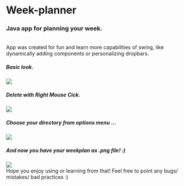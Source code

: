 # Week-planner
<h3>Java app for planning your week.</h3>
<br/>
App was created for fun and learn more capabilities of swing, like dynamically adding components or personalizing dropbars. 
<br/>
<h5>Basic look.</h5>
<img src="https://cloud.githubusercontent.com/assets/16964924/21594493/7ea48534-d123-11e6-9621-af3216bf2c2f.png">

<h5>Delete with Right Mouse Cick. </h5>
<img src="https://cloud.githubusercontent.com/assets/16964924/21594494/7ebe5ae0-d123-11e6-9fae-c644f9a127b8.png">

<h5>Choose your directory from options menu ...</h5>
<img src="https://cloud.githubusercontent.com/assets/16964924/21594492/7ea3bd66-d123-11e6-9fbb-a3378e1f0d88.png">

<h5>And now you have your weekplan as .png file! :)</h5>
<img src="https://cloud.githubusercontent.com/assets/16964924/21594491/7ea0cf70-d123-11e6-99db-43a0ba2d61b9.png">

<br/>
Hope you enjoy using or learning from that!
Feel free to point any bugs/ mistakes/ bad practices :)

